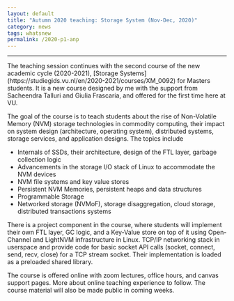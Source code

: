 ```yaml
---
layout: default
title: "Autumn 2020 teaching: Storage System (Nov-Dec, 2020)"
category: news 
tags: whatsnew
permalink: /2020-p1-anp
---
```

<hr> 
The teaching session continues with the second course of the new academic cycle (2020-2021), [Storage Systems](https://studiegids.vu.nl/en/2020-2021/courses/XM_0092) for Masters students. It is a new course designed by me with the support from Sacheendra Talluri and Giulia Frascaria, and offered for the first time here at VU. 

The goal of the course is to teach students about  the rise of Non-Volatile Memory (NVM) storage technologies in commodity computing, their impact on system design (architecture, operating
system), distributed systems, storage services, and application designs. The topics include 

  * Internals of SSDs, their architecture, design of the FTL layer, garbage collection logic 
  * Advancements in the storage I/O stack of Linux to accommodate the NVM devices 
  * NVM file systems and key value stores 
  * Persistent NVM Memories, persistent heaps and data structures 
  * Programmable Storage 
  * Networked storage (NVMoF), storage disaggregation, cloud storage, distributed transactions systems 

There is a project component in the course, where students will implement their own FTL layer, GC logic, and a Key-Value store on top of it using Open-Channel and LightNVM infrastructure in Linux. TCP/IP networking stack in userspace and provide code for basic socket API calls (socket, connect, send, recv, close) for a TCP stream socket. Their implementation is loaded as a preloaded shared library. 

The course is offered online with zoom lectures, office hours, and canvas support pages. More about online teaching experience to follow. The course material will also be made public in coming weeks. 

